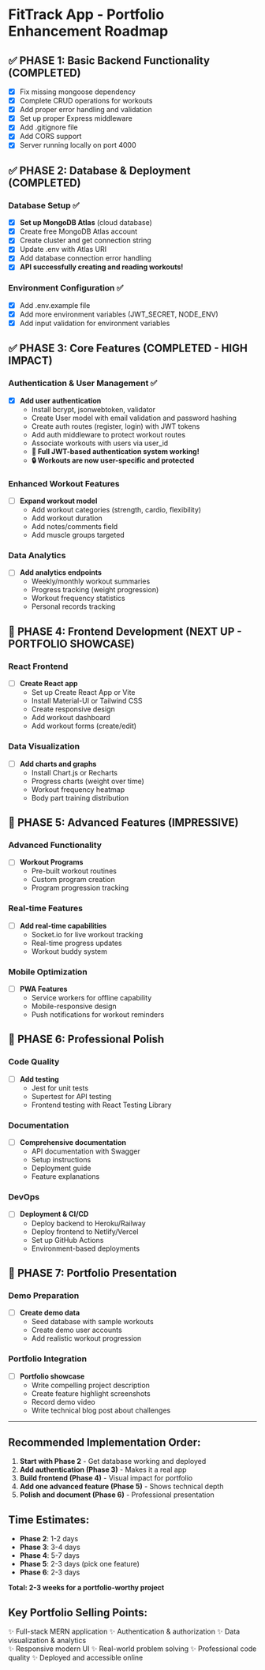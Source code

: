 # FitTrack App - Portfolio Enhancement Roadmap

## ✅ **PHASE 1: Basic Backend Functionality (COMPLETED)**
- [x] Fix missing mongoose dependency
- [x] Complete CRUD operations for workouts
- [x] Add proper error handling and validation
- [x] Set up proper Express middleware
- [x] Add .gitignore file
- [x] Add CORS support
- [x] Server running locally on port 4000

## ✅ **PHASE 2: Database & Deployment (COMPLETED)**

### Database Setup ✅
- [x] **Set up MongoDB Atlas** (cloud database)
- [x] Create free MongoDB Atlas account
- [x] Create cluster and get connection string
- [x] Update .env with Atlas URI
- [x] Add database connection error handling
- [x] **API successfully creating and reading workouts!**

### Environment Configuration ✅
- [x] Add .env.example file
- [x] Add more environment variables (JWT_SECRET, NODE_ENV)
- [x] Add input validation for environment variables

## ✅ **PHASE 3: Core Features (COMPLETED - HIGH IMPACT)**

### Authentication & User Management ✅
- [x] **Add user authentication**
  - Install bcrypt, jsonwebtoken, validator
  - Create User model with email validation and password hashing
  - Create auth routes (register, login) with JWT tokens
  - Add auth middleware to protect workout routes
  - Associate workouts with users via user_id
  - **🎉 Full JWT-based authentication system working!**
  - **🔒 Workouts are now user-specific and protected**

### Enhanced Workout Features
- [ ] **Expand workout model**
  - Add workout categories (strength, cardio, flexibility)
  - Add workout duration
  - Add notes/comments field
  - Add muscle groups targeted

### Data Analytics
- [ ] **Add analytics endpoints**
  - Weekly/monthly workout summaries
  - Progress tracking (weight progression)
  - Workout frequency statistics
  - Personal records tracking

## 🚧 **PHASE 4: Frontend Development (NEXT UP - PORTFOLIO SHOWCASE)**

### React Frontend
- [ ] **Create React app**
  - Set up Create React App or Vite
  - Install Material-UI or Tailwind CSS
  - Create responsive design
  - Add workout dashboard
  - Add workout forms (create/edit)

### Data Visualization
- [ ] **Add charts and graphs**
  - Install Chart.js or Recharts
  - Progress charts (weight over time)
  - Workout frequency heatmap
  - Body part training distribution

## 🚀 **PHASE 5: Advanced Features (IMPRESSIVE)**

### Advanced Functionality
- [ ] **Workout Programs**
  - Pre-built workout routines
  - Custom program creation
  - Program progression tracking

### Real-time Features
- [ ] **Add real-time capabilities**
  - Socket.io for live workout tracking
  - Real-time progress updates
  - Workout buddy system

### Mobile Optimization
- [ ] **PWA Features**
  - Service workers for offline capability
  - Mobile-responsive design
  - Push notifications for workout reminders

## 📝 **PHASE 6: Professional Polish**

### Code Quality
- [ ] **Add testing**
  - Jest for unit tests
  - Supertest for API testing
  - Frontend testing with React Testing Library

### Documentation
- [ ] **Comprehensive documentation**
  - API documentation with Swagger
  - Setup instructions
  - Deployment guide
  - Feature explanations

### DevOps
- [ ] **Deployment & CI/CD**
  - Deploy backend to Heroku/Railway
  - Deploy frontend to Netlify/Vercel
  - Set up GitHub Actions
  - Environment-based deployments

## 🎯 **PHASE 7: Portfolio Presentation**

### Demo Preparation
- [ ] **Create demo data**
  - Seed database with sample workouts
  - Create demo user accounts
  - Add realistic workout progression

### Portfolio Integration
- [ ] **Portfolio showcase**
  - Write compelling project description
  - Create feature highlight screenshots
  - Record demo video
  - Write technical blog post about challenges

---

## **Recommended Implementation Order:**

1. **Start with Phase 2** - Get database working and deployed
2. **Add authentication (Phase 3)** - Makes it a real app
3. **Build frontend (Phase 4)** - Visual impact for portfolio
4. **Add one advanced feature (Phase 5)** - Shows technical depth
5. **Polish and document (Phase 6)** - Professional presentation

## **Time Estimates:**
- **Phase 2**: 1-2 days
- **Phase 3**: 3-4 days  
- **Phase 4**: 5-7 days
- **Phase 5**: 2-3 days (pick one feature)
- **Phase 6**: 2-3 days

**Total: 2-3 weeks for a portfolio-worthy project**

## **Key Portfolio Selling Points:**
✨ Full-stack MERN application
✨ Authentication & authorization
✨ Data visualization & analytics  
✨ Responsive modern UI
✨ Real-world problem solving
✨ Professional code quality
✨ Deployed and accessible online
